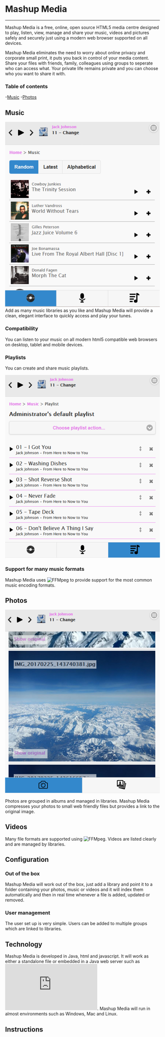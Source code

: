 # Mashup Media
***
Mashup Media is a free, online, open source HTML5 media centre designed to play, listen, view, manage and share your music, videos and pictures safely and securely just using a modern web browser supported on all devices.

Mashup Media eliminates the need to worry about online privacy and corporate small print, it puts you back in control of your media content. Share your files with friends, family, colleagues using groups to seperate who can access what. Your private life remains private and you can choose who you want to share it with.

### Table of contents
-[Music](#music)
-[Photos](#photos)



## Music
![Mashup Media - music home page](src/misc/screehshots/music-random.png)
Add as many music libraries as you like and Mashup Media will provide a clean, elegant interface to quickly access and play your tunes.
### Compatibility
You can listen to your music on all modern html5 compatible web browsers on desktop, tablet and mobile devices.
### Playlists
You can create and share music playlists.

![Mashup Media - music home page](src/misc/screehshots/music-playlist.png)

### Support for many music formats 
Mashup Media uses ![FFMpeg](https://www.ffmpeg.org/) to provide support for the most common music encoding formats.

## Photos

![Mashup Media - photo home page](src/misc/screehshots/photo-photos.png)

Photos are grouped in albums and managed in libraries. Mashup Media compresses your photos to small web friendly files but provides a link to the original image.

## Videos
Many file formats are supported using ![FFMpeg](https://www.ffmpeg.org/). Videos are listed clearly and are managed by libraries.

## Configuration
### Out of the box
Mashup Media will work out of the box, just add a library and point it to a folder containing your photos, music or videos and it will index them automatically and then in real time whenever a file is added, updated or removed.
### User management
The user set up is very simple. Users can be added to multiple groups which are linked to libraries.

## Technology
Mashup Media is developed in Java, html and javascript. It will work as either a standalone file or embedded in a Java web server such as ![Tomcat](https://tomcat.apache.org/index.html). Mashup Media will run in almost environments such as Windows, Mac and Linux.

## Instructions


